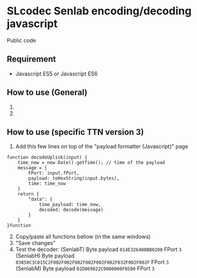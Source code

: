 # SLcodec Senlab encoding/decoding javascript

Public code

## Requirement

* Javascript ES5 or Javascript ES6

## How to use (General)

1. 


2. 


## How to use (specific TTN version 3)

1. Add this few lines on top of the "payload formatter (Javascript)" page

```
function decodeUplink(input) {
    time_now = new Date().getTime(); // time of the payload
    message = {
        FPort: input.fPort,
        payload: toHexString(input.bytes),
        time: time_now
    }
    return {
        "data": {
            time_payload: time_now,
            decoded: decode(message)
        }
    }
}function
```
2. Copy/paste all functions bellow (in the same windows)
3. "Save changes"
4. Test the decoder:
   (SenlabT) Byte payload `014E326400BB0200` FPort `3`
   (SenlabH) Byte payload `03850C3C015C2F002F002F002F002F002F002F032F002F002F` FPort `3`
   (SenlabM) Byte payload `02D869822C0000000F0500` FPort `3`
